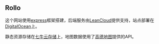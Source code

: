 Rollo
----

这个网站使用[express](http://expressjs.com)框架搭建，后端服务由[LeanCloud](https://leancloud.cn)提供支持，站点部署在[DigitalOcean](https://www.digitalocean.com)上。

静态资源存储在[七牛云存储](http://www.qiniu.com)上，地图数据使用了[高德地图](http://lbs.amap.com)提供的API。
